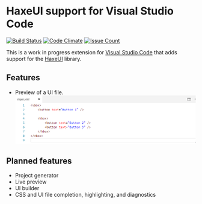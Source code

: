 # HaxeUI support for Visual Studio Code

[![Build Status](https://travis-ci.org/haxeui/haxeui-vscode.svg?branch=master)](https://travis-ci.org/haxeui/haxeui-vscode)
[![Code Climate](https://codeclimate.com/github/haxeui/haxeui-vscode/badges/gpa.svg)](https://codeclimate.com/github/haxeui/haxeui-vscode)
[![Issue Count](https://codeclimate.com/github/haxeui/haxeui-vscode/badges/issue_count.svg)](https://codeclimate.com/github/haxeui/haxeui-vscode)

This is a work in progress extension for [Visual Studio Code](https://code.visualstudio.com) that adds support for the [HaxeUI](https://github.com/haxeui/haxeui-core) library.

## Features

* Preview of a UI file.
  ![demo](demo.gif)

## Planned features

* Project generator
* Live preview
* UI builder
* CSS and UI file completion, highlighting, and diagnostics
